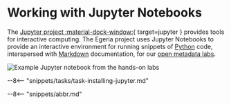 <!-- SPDX-License-Identifier: CC-BY-4.0 -->
<!-- Copyright Contributors to the Egeria project 2020. -->


# Working with Jupyter Notebooks

The [Jupyter project :material-dock-window:](https://jupyter.org){ target=jupyter } provides tools for interactive computing. The Egeria project uses Jupyter Notebooks to provide an interactive environment for running snippets of [Python](/guides/developer/languages/#python) code, interspersed with [Markdown](/guides/developer/languages/#markdown) documentation, for our [open metadata labs](/education/open-metadata-labs/overview).

![Example Jupyter notebook from the hands-on labs](jupyter-notebook-browser-window.png)

--8<-- "snippets/tasks/task-installing-jupyter.md"


--8<-- "snippets/abbr.md"
